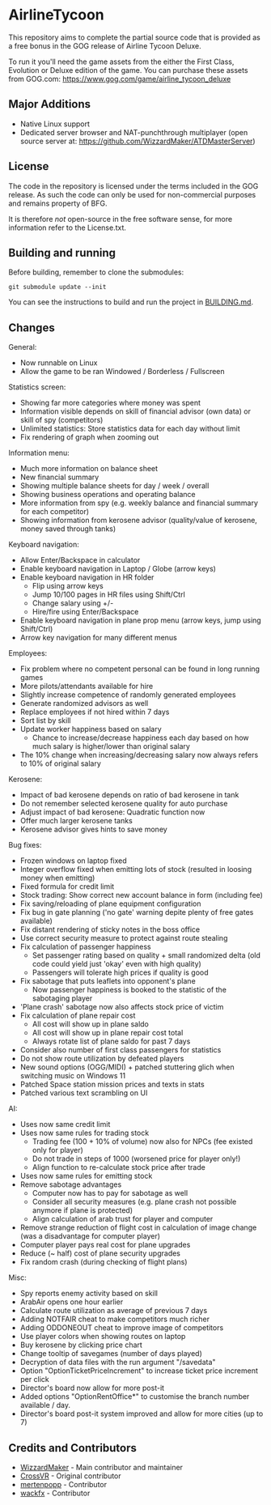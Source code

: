 # AirlineTycoon

This repository aims to complete the partial source code that is provided as a free bonus in the GOG release
of Airline Tycoon Deluxe.

To run it you'll need the game assets from the either the First Class, Evolution or
Deluxe edition of the game. You can purchase these assets from GOG.com: https://www.gog.com/game/airline_tycoon_deluxe

## Major Additions

- Native Linux support
- Dedicated server browser and NAT-punchthrough multiplayer (open source server at: https://github.com/WizzardMaker/ATDMasterServer)

## License

The code in the repository is licensed under the terms included in the GOG release. As such the code can
only be used for non-commercial purposes and remains property of BFG.

It is therefore *not* open-source in the free software sense, for more information refer to the License.txt.

## Building and running

Before building, remember to clone the submodules:
```
git submodule update --init
```

You can see the instructions to build and run the project in [BUILDING.md](BUILDING.md).

## Changes

General:
* Now runnable on Linux
* Allow the game to be ran Windowed / Borderless / Fullscreen

Statistics screen:
* Showing far more categories where money was spent
* Information visible depends on skill of financial advisor (own data) or skill of spy (competitors)
* Unlimited statistics: Store statistics data for each day without limit
* Fix rendering of graph when zooming out

Information menu:
* Much more information on balance sheet
* New financial summary
* Showing multiple balance sheets for day / week / overall
* Showing business operations and operating balance
* More information from spy (e.g. weekly balance and financial summary for each competitor)
* Showing information from kerosene advisor (quality/value of kerosene, money saved through tanks)

Keyboard navigation:
* Allow Enter/Backspace in calculator
* Enable keyboard navigation in Laptop / Globe (arrow keys)
* Enable keyboard navigation in HR folder
    * Flip using arrow keys
    * Jump 10/100 pages in HR files using Shift/Ctrl
    * Change salary using +/-
    * Hire/fire using Enter/Backspace
* Enable keyboard navigation in plane prop menu (arrow keys, jump using Shift/Ctrl)
* Arrow key navigation for many different menus

Employees:
* Fix problem where no competent personal can be found in long running games
* More pilots/attendants available for hire
* Slightly increase competence of randomly generated employees
* Generate randomized advisors as well
* Replace employees if not hired within 7 days
* Sort list by skill
* Update worker happiness based on salary
    * Chance to increase/decrease happiness each day based on how much salary is higher/lower than original salary
* The 10% change when increasing/decreasing salary now always refers to 10% of original salary

Kerosene:
* Impact of bad kerosene depends on ratio of bad kerosene in tank
* Do not remember selected kerosene quality for auto purchase
* Adjust impact of bad kerosene: Quadratic function now
* Offer much larger kerosene tanks
* Kerosene advisor gives hints to save money

Bug fixes:
* Frozen windows on laptop fixed
* Integer overflow fixed when emitting lots of stock (resulted in loosing money when emitting)
* Fixed formula for credit limit
* Stock trading: Show correct new account balance in form (including fee)
* Fix saving/reloading of plane equipment configuration
* Fix bug in gate planning ('no gate' warning depite plenty of free gates available)
* Fix distant rendering of sticky notes in the boss office
* Use correct security measure to protect against route stealing
* Fix calculation of passenger happiness
    * Set passenger rating based on quality + small randomized delta (old code could yield just 'okay' even with high quality)
    * Passengers will tolerate high prices if quality is good
* Fix sabotage that puts leaflets into opponent's plane
    * Now passenger happiness is booked to the statistic of the sabotaging player
* 'Plane crash' sabotage now also affects stock price of victim
* Fix calculation of plane repair cost
    * All cost will show up in plane saldo
    * All cost will show up in plane repair cost total
    * Always rotate list of plane saldo for past 7 days
* Consider also number of first class passengers for statistics
* Do not show route utilization by defeated players
* New sound options (OGG/MIDI) + patched stuttering glich when switching music on Windows 11
* Patched Space station mission prices and texts in stats
* Patched various text scrambling on UI

AI:
* Uses now same credit limit
* Uses now same rules for trading stock
    * Trading fee (100 + 10% of volume) now also for NPCs (fee existed only for player)
    * Do not trade in steps of 1000 (worsened price for player only!)
    * Align function to re-calculate stock price after trade
* Uses now same rules for emitting stock
* Remove sabotage advantages
    * Computer now has to pay for sabotage as well
    * Consider all security measures (e.g. plane crash not possible anymore if plane is protected)
    * Align calculation of arab trust for player and computer
* Remove strange reduction of flight cost in calculation of image change (was a disadvantage for computer player)
* Computer player pays real cost for plane upgrades
* Reduce (~ half) cost of plane security upgrades
* Fix random crash (during checking of flight plans)

Misc:
* Spy reports enemy activity based on skill
* ArabAir opens one hour earlier
* Calculate route utilization as average of previous 7 days
* Adding NOTFAIR cheat to make competitors much richer
* Adding ODDONEOUT cheat to improve image of competitors
* Use player colors when showing routes on laptop
* Buy kerosene by clicking price chart
* Change tooltip of savegames (number of days played)
* Decryption of data files with the run argument "/savedata"
* Option "OptionTicketPriceIncrement" to increase ticket price increment per click
* Director's board now allow for more post-it
* Added options "OptionRentOffice*" to customise the branch number available / day.
* Director's board post-it system improved and allow for more cities (up to 7)

## Credits and Contributors

- [WizzardMaker](https://github.com/WizzardMaker) - Main contributor and maintainer
- [CrossVR](https://github.com/CrossVR) - Original contributor
- [mertenpopp](https://github.com/mertenpopp) - Contributor
- [wackfx](https://github.com/wackfx) - Contributor
